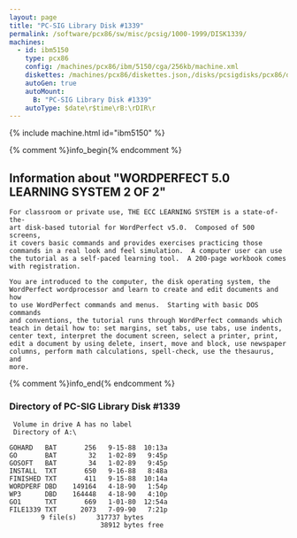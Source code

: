 ```yaml
---
layout: page
title: "PC-SIG Library Disk #1339"
permalink: /software/pcx86/sw/misc/pcsig/1000-1999/DISK1339/
machines:
  - id: ibm5150
    type: pcx86
    config: /machines/pcx86/ibm/5150/cga/256kb/machine.xml
    diskettes: /machines/pcx86/diskettes.json,/disks/pcsigdisks/pcx86/diskettes.json
    autoGen: true
    autoMount:
      B: "PC-SIG Library Disk #1339"
    autoType: $date\r$time\rB:\rDIR\r
---
```


{% include machine.html id="ibm5150" %}

{% comment %}info_begin{% endcomment %}

## Information about "WORDPERFECT 5.0 LEARNING SYSTEM  2 OF 2"

    For classroom or private use, THE ECC LEARNING SYSTEM is a state-of-the-
    art disk-based tutorial for WordPerfect v5.0.  Composed of 500 screens,
    it covers basic commands and provides exercises practicing those
    commands in a real look and feel simulation.  A computer user can use
    the tutorial as a self-paced learning tool.  A 200-page workbook comes
    with registration.
    
    You are introduced to the computer, the disk operating system, the
    WordPerfect wordprocessor and learn to create and edit documents and how
    to use WordPerfect commands and menus.  Starting with basic DOS commands
    and conventions, the tutorial runs through WordPerfect commands which
    teach in detail how to: set margins, set tabs, use tabs, use indents,
    center text, interpret the document screen, select a printer, print,
    edit a document by using delete, insert, move and block, use newspaper
    columns, perform math calculations, spell-check, use the thesaurus, and
    more.
{% comment %}info_end{% endcomment %}


### Directory of PC-SIG Library Disk #1339

     Volume in drive A has no label
     Directory of A:\

    GOHARD   BAT       256   9-15-88  10:13a
    GO       BAT        32   1-02-89   9:45p
    GOSOFT   BAT        34   1-02-89   9:45p
    INSTALL  TXT       650   9-16-88   8:48a
    FINISHED TXT       411   9-15-88  10:14a
    WORDPERF DBD    149164   4-18-90   1:54p
    WP3      DBD    164448   4-18-90   4:10p
    GO1      TXT       669   1-01-80  12:54a
    FILE1339 TXT      2073   7-09-90   7:21p
            9 file(s)     317737 bytes
                           38912 bytes free

